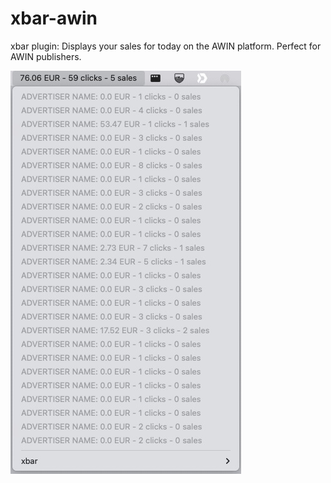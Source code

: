 # xbar-awin
xbar plugin: Displays your sales for today on the AWIN platform. Perfect for AWIN publishers.

![screenshot of awin sales plugin](https://github.com/pschoenmakers/xbar-awin/blob/main/awin-sales-xbar-screenshot.jpg?raw=true)
